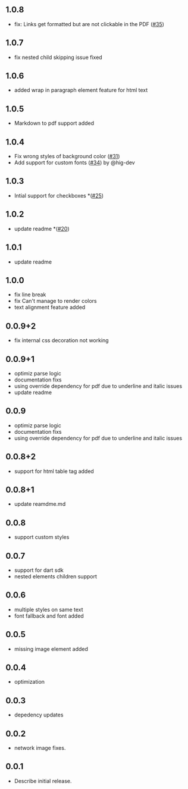## 1.0.8
* fix: Links get formatted but are not clickable in the PDF ([#35](https://github.com/alihassan143/htmltopdfwidgets/issues/35))
## 1.0.7
* fix nested child skipping issue fixed
## 1.0.6
* added wrap in paragraph element feature for html text
## 1.0.5
* Markdown to pdf support added
## 1.0.4
* Fix wrong styles of background color ([#31](https://github.com/alihassan143/htmltopdfwidgets/issues/31))
* Add support for custom fonts ([#34](https://github.com/alihassan143/htmltopdfwidgets/pull/34)) by @hig-dev
## 1.0.3
* Intial support for checkboxes
*([#25](https://github.com/alihassan143/htmltopdfwidgets/issues/25))
## 1.0.2
* update readme
*([#20](https://github.com/alihassan143/htmltopdfwidgets/issues/20))
## 1.0.1
* update readme
## 1.0.0
*  fix line break
*  fix Can't manage to render colors    
*  text alignment feature added    


## 0.0.9+2
*  fix internal css decoration not working
## 0.0.9+1

*  optimiz parse logic
*  documentation fixs
*  using override dependency for pdf due to underline and italic issues 
*  update readme 
## 0.0.9

*  optimiz parse logic
*  documentation fixs
*  using override dependency for pdf due to underline and italic issues 

## 0.0.8+2

*  support for html table tag added
## 0.0.8+1

*  update reamdme.md
## 0.0.8

*  support custom styles

## 0.0.7

*  support for dart sdk
*  nested elements children support
## 0.0.6

*  multiple styles on same text
*  font fallback and font added 
## 0.0.5

*  missing image element added
## 0.0.4

*  optimization
## 0.0.3

*  depedency updates
## 0.0.2

*  network image fixes.
## 0.0.1

* Describe initial release.
